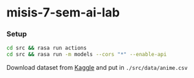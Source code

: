 # misis-7-sem-ai-lab

### Setup
```bash
cd src && rasa run actions
cd src && rasa run -m models --cors "*" --enable-api
```
Download dataset from [Kaggle](https://www.kaggle.com/datasets/CooperUnion/anime-recommendations-database/) and put in `./src/data/anime.csv`

